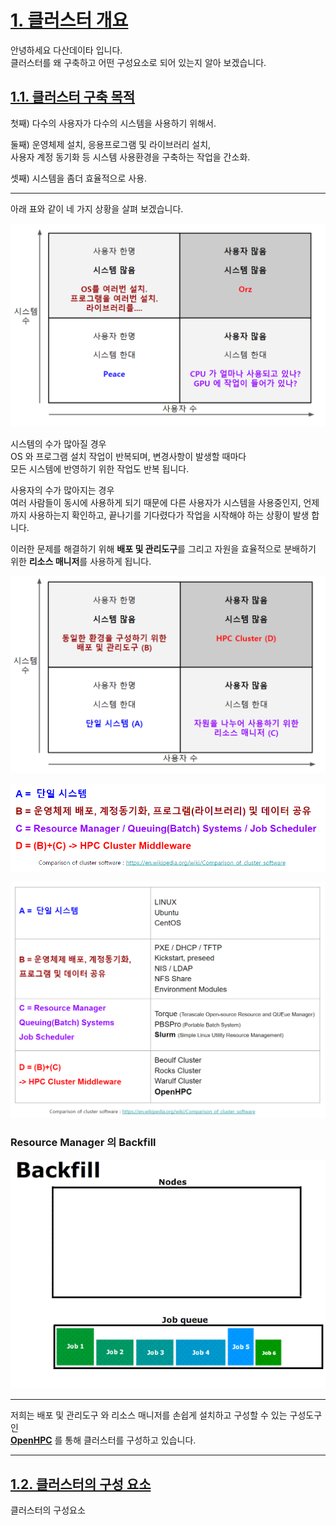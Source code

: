# [1. 클러스터 개요][1]

안녕하세요 다산데이타 입니다.   
클러스터를 왜 구축하고 어떤 구성요소로 되어 있는지 알아 보겠습니다.  


## [1.1.  클러스터 구축 목적][1]

첫째) 다수의 사용자가 다수의 시스템을 사용하기 위해서.  

둘째) 운영체제 설치, 응용프로그램 및 라이브러리 설치,  
사용자 계정 동기화 등 시스템 사용환경을 구축하는 작업을 간소화.  

셋째) 시스템을 좀더 효율적으로 사용.   

***

아래 표와 같이 네 가지 상황을 살펴 보겠습니다.

![dasandata_cluster_keymap1](https://github.com/dasandata/Open_HPC/blob/master/Document/User%20Guide/dasandata_cluster_keymap1.png)  

시스템의 수가 많아질 경우  
OS 와 프로그램 설치 작업이 반복되며, 변경사항이 발생할 때마다  
모든 시스템에 반영하기 위한 작업도 반복 됩니다.   

사용자의 수가 많아지는 경우  
여러 사람들이 동시에 사용하게 되기 때문에 다른 사용자가 시스템을 사용중인지,
언제까지 사용하는지 확인하고, 끝나기를 기다렸다가 작업을 시작해야 하는 상황이 발생 합니다.

이러한 문제를 해결하기 위해 **배포 및 관리도구**를
그리고 자원을 효율적으로 분배하기 위한 **리소스 매니저**를 사용하게 됩니다.  

![dasandata_cluster_keymap2](https://github.com/dasandata/Open_HPC/blob/master/Document/User%20Guide/dasandata_cluster_keymap2.png)  


![dasandata_cluster_keymap3](https://github.com/dasandata/Open_HPC/blob/master/Document/User%20Guide/dasandata_cluster_keymap3.png)  


![dasandata_cluster_keymap4](https://github.com/dasandata/Open_HPC/blob/master/Document/User%20Guide/dasandata_cluster_keymap4.png)  

### Resource Manager 의 Backfill

![Backfill](https://github.com/dasandata/Open_HPC/blob/master/Document/User%20Guide/backfill.gif)

***

저희는 배포 및 관리도구 와 리소스 매니저를 손쉽게 설치하고 구성할 수 있는 구성도구인  
**[OpenHPC][2]** 를 통해 클러스터를 구성하고 있습니다.



***

## [1.2. 클러스터의 구성 요소][1]

  클러스터의 구성요소





[1]: https://github.com/dasandata/Open_HPC/tree/master/Document/User%20Guide#-%EB%AA%A9%EC%B0%A8
[2]: http://openhpc.community/
